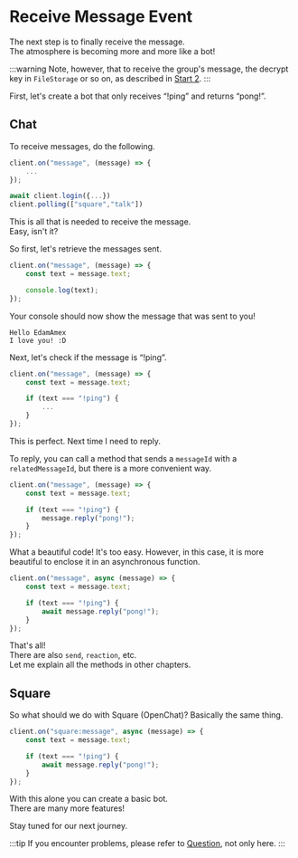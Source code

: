 # Receive Message Event

The next step is to finally receive the message.\
The atmosphere is becoming more and more like a bot!

:::warning Note, however, that to receive the group's message, the decrypt key
in `FileStorage` or so on, as described in [Start 2](/docs/start-2). :::

First, let's create a bot that only receives “!ping” and returns “pong!”.

## Chat

To receive messages, do the following.

```ts
client.on("message", (message) => {
    ...
});

await client.login({...})
client.polling(["square","talk"])
```

This is all that is needed to receive the message.\
Easy, isn't it?

So first, let's retrieve the messages sent.

```ts
client.on("message", (message) => {
    const text = message.text;

    console.log(text);
});
```

Your console should now show the message that was sent to you!

```console
Hello EdamAmex
I love you! :D
```

Next, let's check if the message is “!ping”.

```ts
client.on("message", (message) => {
    const text = message.text;

    if (text === "!ping") {
        ...     
    }
});
```

This is perfect. Next time I need to reply.

To reply, you can call a method that sends a `messageId` with a
`relatedMessageId`, but there is a more convenient way.

```ts
client.on("message", (message) => {
    const text = message.text;

    if (text === "!ping") {
        message.reply("pong!");
    }
});
```

What a beautiful code! It's too easy. However, in this case, it is more
beautiful to enclose it in an asynchronous function.

```ts
client.on("message", async (message) => {
    const text = message.text;

    if (text === "!ping") {
        await message.reply("pong!");
    }
});
```

That's all!\
There are also `send`, `reaction`, etc.\
Let me explain all the methods in other chapters.

## Square

So what should we do with Square (OpenChat)? Basically the same thing.

```ts
client.on("square:message", async (message) => {
    const text = message.text;

    if (text === "!ping") {
        await message.reply("pong!");
    }
});
```

With this alone you can create a basic bot.\
There are many more features!

Stay tuned for our next journey.

:::tip If you encounter problems, please refer to [Question](/docs/question),
not only here. :::
